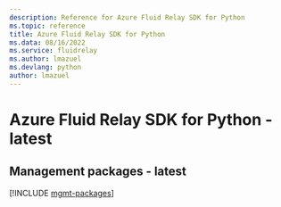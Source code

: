 ```yaml
---
description: Reference for Azure Fluid Relay SDK for Python
ms.topic: reference
title: Azure Fluid Relay SDK for Python
ms.data: 08/16/2022
ms.service: fluidrelay
ms.author: lmazuel
ms.devlang: python
author: lmazuel
---
```

# Azure Fluid Relay SDK for Python - latest

## Management packages - latest
[!INCLUDE [mgmt-packages](fluid-relay-mgmt-index.md)]